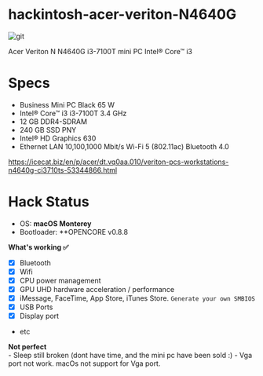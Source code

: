 
# hackintosh-acer-veriton-N4640G
![git](https://user-images.githubusercontent.com/25664355/220117687-8e56ec71-2e5c-482c-a27a-1486e029cbd1.png)

Acer Veriton N N4640G i3-7100T mini PC Intel® Core™ i3

# Specs
- Business Mini PC Black 65 W
- Intel® Core™ i3 i3-7100T 3.4 GHz
- 12 GB DDR4-SDRAM
- 240 GB SSD PNY
- Intel® HD Graphics 630
- Ethernet LAN 10,100,1000 Mbit/s Wi-Fi 5 (802.11ac) Bluetooth 4.0

https://icecat.biz/en/p/acer/dt.vq0aa.010/veriton-pcs-workstations-n4640g-ci3710ts-53344866.html

# Hack Status

- OS: **macOS Monterey**
- Bootloader: **OPENCORE v0.8.8

<summary><strong>What's working ✅</strong></summary>

- [x] Bluetooth 
- [x] Wifi
- [x] CPU power management
- [x] GPU UHD hardware acceleration / performance 
- [x] iMessage, FaceTime, App Store, iTunes Store. `Generate your own SMBIOS`
- [x] USB Ports
- [x] Display port
- etc

<summary><strong>Not perfect</strong></summary>
- Sleep still broken (dont have time, and the mini pc have been sold :)
- Vga port not work. macOs not support for Vga port.
